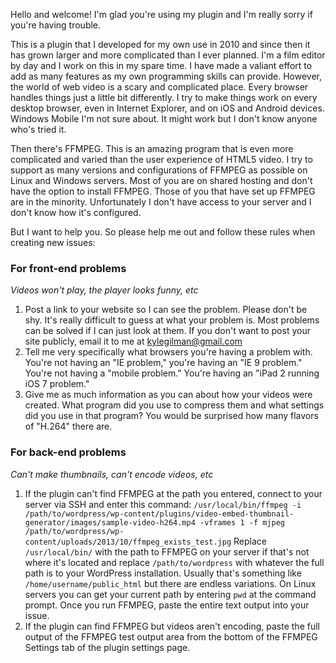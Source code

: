 Hello and welcome! I'm glad you're using my plugin and I'm really sorry if you're having trouble.

This is a plugin that I developed for my own use in 2010 and since then it has grown larger and more complicated than I ever planned. I'm a film editor by day and I work on this in my spare time. I have made a valiant effort to add as many features as my own programming skills can provide. However, the world of web video is a scary and complicated place. Every browser handles things just a little bit differently. I try to make things work on every desktop browser, even in Internet Explorer, and on iOS and Android devices. Windows Mobile I'm not sure about. It might work but I don't know anyone who's tried it.

Then there's FFMPEG. This is an amazing program that is even more complicated and varied than the user experience of HTML5 video. I try to support as many versions and configurations of FFMPEG as possible on Linux and Windows servers. Most of you are on shared hosting and don't have the option to install FFMPEG. Those of you that have set up FFMPEG are in the minority. Unfortunately I don't have access to your server and I don't know how it's configured.

But I want to help you. So please help me out and follow these rules when creating new issues:

### For front-end problems ###
_Videos won't play, the player looks funny, etc_

1. Post a link to your website so I can see the problem. Please don't be shy. It's really difficult to guess at what your problem is. Most problems can be solved if I can just look at them. If you don't want to post your site publicly, email it to me at kylegilman@gmail.com
1. Tell me very specifically what browsers you're having a problem with. You're not having an "IE problem," you're having an "IE 9 problem." You're not having a "mobile problem." You're having an "iPad 2 running iOS 7 problem."
1. Give me as much information as you can about how your videos were created. What program did you use to compress them and what settings did you use in that program? You would be surprised how many flavors of "H.264" there are.

### For back-end problems ###
_Can't make thumbnails, can't encode videos, etc_

1. If the plugin can't find FFMPEG at the path you entered, connect to your server via SSH and enter this command:
`/usr/local/bin/ffmpeg -i /path/to/wordpress/wp-content/plugins/video-embed-thumbnail-generator/images/sample-video-h264.mp4 -vframes 1 -f mjpeg /path/to/wordpress/wp-content/uploads/2013/10/ffmpeg_exists_test.jpg`
Replace `/usr/local/bin/` with the path to FFMPEG on your server if that's not where it's located and replace `/path/to/wordpress` with whatever the full path is to your WordPress installation. Usually that's something like `/home/username/public_html` but there are endless variations. On Linux servers you can get your current path by entering `pwd` at the command prompt.
Once you run FFMPEG, paste the entire text output into your issue.
1. If the plugin can find FFMPEG but videos aren't encoding, paste the full output of the FFMPEG test output area from the bottom of the FFMPEG Settings tab of the plugin settings page.
